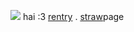  ![](https://files.catbox.moe/phc6py.png)  hai :3 [rentry](https://rentry.org/oiluplesbian) . [straw](https://hiimkaiig.straw.page/)page
<!---
ka1niseethemtts/ka1niseethemtts is a ✨ special ✨ repository because its `README.md` (this file) appears on your GitHub profile.
You can click the Preview link to take a look at your changes.
--->
